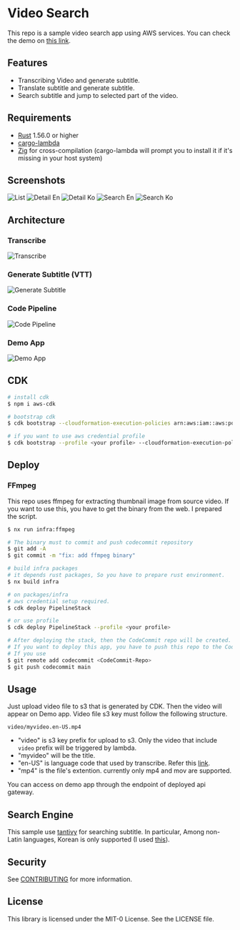 # Video Search

This repo is a sample video search app using AWS services.
You can check the demo on [this link](https://gv3r4zoblg.execute-api.ap-northeast-2.amazonaws.com/).

## Features

- Transcribing Video and generate subtitle.
- Translate subtitle and generate subtitle.
- Search subtitle and jump to selected part of the video.

## Requirements

- [Rust](https://www.rust-lang.org/) 1.56.0 or higher
- [cargo-lambda](https://github.com/cargo-lambda/cargo-lambda)
- [Zig](https://ziglang.org/) for cross-compilation (cargo-lambda will prompt you to install it if it's missing in your host system)

## Screenshots
![List](docs/list.png)
![Detail En](docs/detail_en.png)
![Detail Ko](docs/deatil_ko.png)
![Search En](docs/search_en.png)
![Search Ko](docs/search_ko.png)

## Architecture

### Transcribe
![Transcribe](docs/transcribe.drawio.svg)

### Generate Subtitle (VTT)
![Generate Subtitle](docs/subtitle.drawio.svg)

### Code Pipeline
![Code Pipeline](docs/code-pipeline.drawio.svg)

### Demo App
![Demo App](docs/app.drawio.svg)

## CDK

```bash
# install cdk
$ npm i aws-cdk

# bootstrap cdk
$ cdk bootstrap --cloudformation-execution-policies arn:aws:iam::aws:policy/AdministratorAccess aws://<account>/<region>

# if you want to use aws credential profile
$ cdk bootstrap --profile <your profile> --cloudformation-execution-policies arn:aws:iam::aws:policy/AdministratorAccess aws://<account>/<region>
```

## Deploy

### FFmpeg
This repo uses ffmpeg for extracting thumbnail image from source video. If you want to use this, you have to get the binary from the web.
I prepared the script.
```bash
$ nx run infra:ffmpeg

# The binary must to commit and push codecommit repository
$ git add -A
$ git commit -m "fix: add ffmpeg binary"
```

```bash
# build infra packages
# it depends rust packages, So you have to prepare rust environment.
$ nx build infra

# on packages/infra
# aws credential setup required.
$ cdk deploy PipelineStack

# or use profile
$ cdk deploy PipelineStack --profile <your profile>

# After deploying the stack, then the CodeCommit repo will be created.
# If you want to deploy this app, you have to push this repo to the CodeCommit repo.
# If you use 
$ git remote add codecommit <CodeCommit-Repo>
$ git push codecommit main
```

## Usage
Just upload video file to s3 that is generated by CDK. Then the video will appear on Demo app.
Video file s3 key must follow the following structure.

```
video/myvideo.en-US.mp4
```
- "video" is s3 key prefix for upload to s3. Only the video that include `video` prefix will be triggered by lambda.
- "myvideo" will be the title.
- "en-US" is language code that used by transcribe. Refer this [link](https://docs.aws.amazon.com/transcribe/latest/dg/supported-languages.html). 
- "mp4" is the file's extention. currently only mp4 and mov are supported.

You can access on demo app through the endpoint of deployed api gateway.

## Search Engine
This sample use [tantivy](https://github.com/quickwit-oss/tantivy) for searching subtitle.
In particular, Among non-Latin languages, Korean is only supported (I used [this](https://github.com/lindera-morphology/lindera-tantivy)).

## Security

See [CONTRIBUTING](CONTRIBUTING.md#security-issue-notifications) for more information.

## License

This library is licensed under the MIT-0 License. See the LICENSE file.

